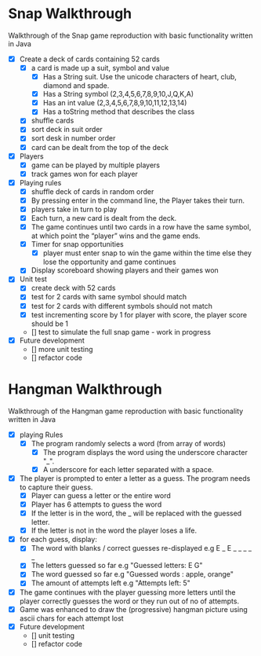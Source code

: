 # Snap Walkthrough

Walkthrough of the Snap game reproduction with basic functionality written in Java

- [x] Create a deck of cards containing 52 cards
  - [x] a card is made up a suit, symbol and value
    - [x] Has a String suit. Use the unicode characters of heart, club, diamond and spade.
    - [x] Has a String symbol (2,3,4,5,6,7,8,9,10,J,Q,K,A)
    - [x] Has an int value (2,3,4,5,6,7,8,9,10,11,12,13,14)
    - [x] Has a toString method that describes the class
  - [x] shuffle cards
  - [x] sort deck in suit order
  - [x] sort desk in number order
  - [x] card can be dealt from the top of the deck
- [x] Players
  - [x] game can be played by multiple players
  - [x] track games won for each player
- [x] Playing rules
  - [x] shuffle deck of cards in random order
  - [x] By pressing enter in the command line, the Player takes their turn.
  - [x] players take in turn to play
  - [x] Each turn, a new card is dealt from the deck.
  - [x] The game continues until two cards in a row have the same symbol, at which point the “player” wins and the game ends.
  - [x] Timer for snap opportunities 
    - [x] player must enter snap to win the game within the time else they lose the opportunity and game continues
  - [x] Display scoreboard showing players and their games won
-[x] Unit test
  - [x] create deck with 52 cards
  - [x] test for 2 cards with same symbol should match
  - [x] test for 2 cards with different symbols should not match
  - [x] test incrementing score by 1 for player with score, the player score should be 1
  - [] test to simulate the full snap game - work in progress
-[x] Future development
    - [] more unit testing
    - [] refactor code
  

# Hangman Walkthrough

Walkthrough of the Hangman game reproduction with basic functionality written in Java

- [x] playing Rules
  - [x] The program randomly selects a word (from array of words)
    - [x] The program displays the word using the underscore character "_".
    - [x] A underscore for each letter separated with a space.
 - [x] The player is prompted to enter a letter as a guess. The program needs to capture their guess.
   - [x] Player can guess a letter or the entire word
   - [x] Player has 6 attempts to guess the word
   - [x] If the letter is in the word, the _ will be replaced with the guessed letter.
   - [x] If the letter is not in the word the player loses a life.
 - [x] for each guess, display:
   - [x] The word with blanks / correct guesses re-displayed e.g E _ E _ _ _ _ _
   - [x] The letters guessed so far e.g "Guessed letters: E G"
   - [x] The word guessed so far e.g "Guessed words : apple, orange"
   - [x] The amount of attempts left e.g "Attempts left: 5"
 - [x] The game continues with the player guessing more letters until the player correctly guesses the word or they run out of no of attempts.
 - [x] Game was enhanced to draw the (progressive) hangman picture using ascii chars for each attempt lost
- [x] Future development
  - [] unit testing
  - [] refactor code

